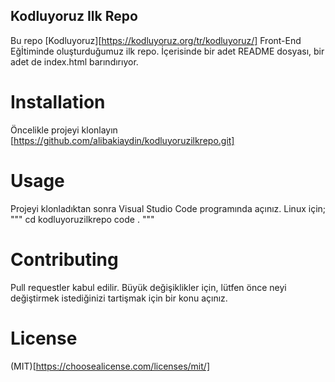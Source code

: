 ## Kodluyoruz Ilk Repo
Bu repo [Kodluyoruz][https://kodluyoruz.org/tr/kodluyoruz/] Front-End Eğİtiminde oluşturduğumuz ilk repo. İçerisinde bir adet README dosyası, bir adet de index.html barındırıyor.

# Installation 
Öncelikle projeyi klonlayın 
[https://github.com/alibakiaydin/kodluyoruzilkrepo.git]

# Usage
Projeyi klonladıktan sonra Visual Studio Code programında açınız. 
Linux için; 
""" 
cd kodluyoruzilkrepo
code .
""" 

# Contributing
Pull requestler kabul edilir. Büyük değişiklikler için, lütfen önce neyi değiştirmek istediğinizi tartişmak için bir konu açınız.

# License
(MIT)[https://choosealicense.com/licenses/mit/]

